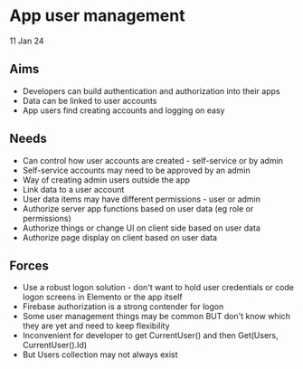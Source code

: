 App user management
===================

11 Jan 24

Aims
----

- Developers can build authentication and authorization into their apps
- Data can be linked to user accounts
- App users find creating accounts and logging on easy

Needs
-----

- Can control how user accounts are created - self-service or by admin
- Self-service accounts may need to be approved by an admin
- Way of creating admin users outside the app
- Link data to a user account
- User data items may have different permissions - user or admin
- Authorize server app functions based on user data (eg role or permissions)
- Authorize things or change UI on client side based on user data
- Authorize page display on client based on user data



Forces
------

- Use a robust logon solution - don't want to hold user credentials or code logon screens in Elemento or the app itself
- Firebase authorization is a strong contender for logon
- Some user management things may be common BUT don't know which they are yet and need to keep flexibility
- Inconvenient for developer to get CurrentUser() and then Get(Users, CurrentUser().Id)
- But Users collection may not always exist
